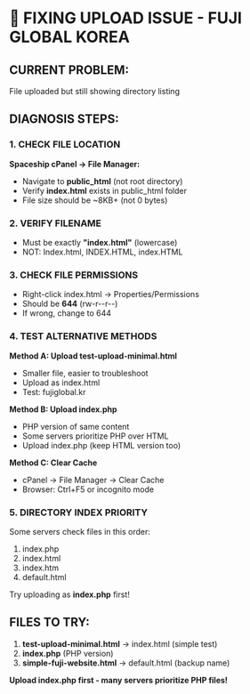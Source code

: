 # 🔧 FIXING UPLOAD ISSUE - FUJI GLOBAL KOREA

## CURRENT PROBLEM:
File uploaded but still showing directory listing

## DIAGNOSIS STEPS:

### 1. CHECK FILE LOCATION
**Spaceship cPanel → File Manager:**
- Navigate to **public_html** (not root directory)
- Verify **index.html** exists in public_html folder
- File size should be ~8KB+ (not 0 bytes)

### 2. VERIFY FILENAME
- Must be exactly **"index.html"** (lowercase)
- NOT: Index.html, INDEX.HTML, index.HTML

### 3. CHECK FILE PERMISSIONS
- Right-click index.html → Properties/Permissions
- Should be **644** (rw-r--r--)
- If wrong, change to 644

### 4. TEST ALTERNATIVE METHODS

**Method A: Upload test-upload-minimal.html**
- Smaller file, easier to troubleshoot
- Upload as index.html
- Test: fujiglobal.kr

**Method B: Upload index.php**
- PHP version of same content
- Some servers prioritize PHP over HTML
- Upload index.php (keep HTML version too)

**Method C: Clear Cache**
- cPanel → File Manager → Clear Cache
- Browser: Ctrl+F5 or incognito mode

### 5. DIRECTORY INDEX PRIORITY
Some servers check files in this order:
1. index.php
2. index.html
3. index.htm
4. default.html

Try uploading as **index.php** first!

## FILES TO TRY:
1. **test-upload-minimal.html** → index.html (simple test)
2. **index.php** (PHP version)
3. **simple-fuji-website.html** → default.html (backup name)

**Upload index.php first - many servers prioritize PHP files!**
